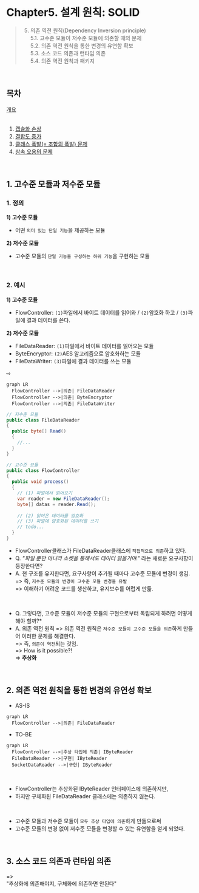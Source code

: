 # Chapter5. 설계 원칙: SOLID

> 5. 의존 역전 원칙(Dependency Inversion principle)   
5.1. 고수준 모듈이 저수준 모듈에 의존할 때의 문제   
5.2. 의존 역전 원칙을 통한 변경의 유연함 확보        
5.3. 소스 코드 의존과 런타임 의존        
5.4. 의존 역전 원칙과 패키지        

</br>

## 목차   

[개요](#개요)  
</br>
1. [캡슐화 손상](#1-캡슐화-손상)  
2. [결합도 증가](#2-결합도-증가)  
3. [클래스 폭발(= 조합의 폭발) 문제](#3-클래스-폭발-문제)  
4. [상속 오용의 문제](#4-상속-오용의-문제)  

</br> 



## 1. 고수준 모듈과 저수준 모듈
### 1. 정의
**1) 고수준 모듈**  
- 어떤 `의미 있는 단일 기능`을 제공하는 모듈  

**2) 저수준 모듈**  
- 고수준 모듈의 `단일 기능을 구성하는 하위 기능`을 구현하는 모듈  

</br>

### 2. 예시    
**1) 고수준 모듈**     
- FlowController: `(1)`파일에서 바이트 데이터를 읽어와 / `(2)`암호화 하고 / `(3)`파일에 결과 데이터를 쓴다.  

**2) 저수준 모듈**    
- FileDataReader: `(1)`파일에서 바이트 데이터를 읽어오는 모듈  
- ByteEncryptor: `(2)`AES 알고리즘으로 암호화하는 모듈  
- FileDataWriter: `(3)`파일에 결과 데이터를 쓰는 모듈  

⇨
   
```mermaid 
graph LR
  FlowController -->|의존| FileDataReader
  FlowController -->|의존| ByteEncryptor
  FlowController -->|의존| FileDataWriter
```

```c#
// 저수준 모듈
public class FileDataReader
{
  public byte[] Read()
  {
    //...
  }
}

// 고수준 모듈
public class FlowController 
{
  public void process()
  {
    // (1) 파일에서 읽어오기
    var reader = new FileDataReader();
    byte[] datas = reader.Read();
    
    // (2) 읽어온 데이터를 암호화 
    // (3) 파일에 암호화된 데이터를 쓰기
    // todo...
  }
}
```
- FlowController클래스가 FileDataReader클래스에 `직접적으로 의존`하고 있다.     
- Q. *"파일 뿐만 아니라 소켓을 통해서도 데이터 읽을거야."* 라는 새로운 요구사항이 등장한다면?   
- A. 현 구조를 유지한다면, 요구사항이 추가될 때마다 고수준 모듈에 변경이 생김.  
  => 즉, `저수준 모듈의 변경이 고수준 모듈 변경을 유발`    
  => 이해하기 어려운 코드를 생산하고, 유지보수를 어렵게 만듦.  
  
</br>

- Q. 그렇다면, 고수준 모듈이 저수준 모듈의 구현으로부터 독립되게 하려면 어떻게 해야 할까?*
- A. 의존 역전 원칙
  => 의존 역전 원칙은 `저수준 모듈이 고수준 모듈을 의존`하게 만들어 이러한 문제를 해결한다.     
  => 즉, `의존이 역전`되는 것임.  
  => How is it possible?!  
  => **추상화**
  
</br>


## 2. 의존 역전 원칙을 통한 변경의 유연성 확보

- AS-IS
```mermaid 
graph LR
  FlowController -->|의존| FileDataReader
```

- TO-BE
```mermaid 
graph LR
  FlowController -->|추상 타입에 의존| IByteReader  
  FileDataReader -->|구현| IByteReader
  SocketDataReader -->|구현| IByteReader
```

</br>

- FlowController는 추상화된 IByteReader 인터페이스에 의존하지만,   
- 하지만 구체화된 FileDataReader 클래스에는 의존하지 않는다.  

</br>

- 고수준 모듈과 저수준 모듈이 `모두 추상 타입에 의존`하게 만듦으로써  
- 고수준 모듈의 변경 없이 저수준 모듈을 변경할 수 있는 유연함을 얻게 되었다.  

</br>

## 3. 소스 코드 의존과 런타임 의존


=>   
"추상화에 의존해야지, 구체화에 의존하면 안된다"

